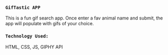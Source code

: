 
### `GifTastic APP`
This is a fun gif search app. Once enter a fav animal name and submit, the app will populate with gifs of your choice.

### `Technology Used:`
HTML, CSS, JS, GIPHY API


